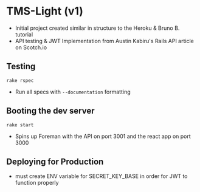 # TMS-Light (v1)
* Initial project created similar in structure to the Heroku & Bruno B. tutorial
* API testing & JWT Implementation from Austin Kabiru's Rails API article on Scotch.io

## Testing
`rake rspec` 
* Run all specs with `--documentation` formatting

## Booting the dev server
`rake start`
* Spins up Foreman with the API on port 3001 and the react app on port 3000

## Deploying for Production
* must create ENV variable for SECRET_KEY_BASE in order for JWT to function properly